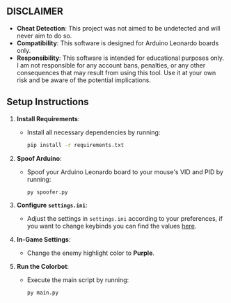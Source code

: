 ## DISCLAIMER

- **Cheat Detection**: This project was not aimed to be undetected and will never aim to do so.
- **Compatibility**: This software is designed for Arduino Leonardo boards only.
- **Responsibility**: This software is intended for educational purposes only. I am not responsible for any account bans, penalties, or any other consequences that may result from using this tool. Use it at your own risk and be aware of the potential implications.

## Setup Instructions

1. **Install Requirements**:
   - Install all necessary dependencies by running:
     ```bash
     pip install -r requirements.txt
     ```
     
2. **Spoof Arduino**:
   - Spoof your Arduino Leonardo board to your mouse's VID and PID by running:
     ```bash
     py spoofer.py
     ```

3. **Configure `settings.ini`**:
   - Adjust the settings in `settings.ini` according to your preferences, if you want to change keybinds you can find the values [here](https://learn.microsoft.com/windows/win32/inputdev/virtual-key-codes).

4. **In-Game Settings**:
   - Change the enemy highlight color to **Purple**.
     
5. **Run the Colorbot**:
   - Execute the main script by running:
     ```bash
     py main.py
     ```
